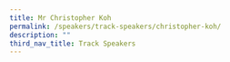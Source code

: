 ```yaml
---
title: Mr Christopher Koh
permalink: /speakers/track-speakers/christopher-koh/
description: ""
third_nav_title: Track Speakers
---
```

